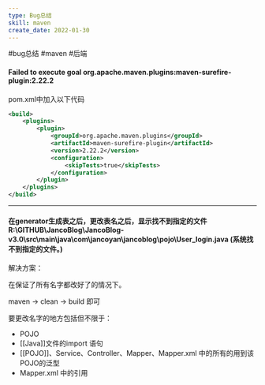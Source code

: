 ```yaml
---
type: Bug总结
skill: maven
create_date: 2022-01-30
---
```


#bug总结 #maven #后端


####  Failed to execute goal org.apache.maven.plugins:maven-surefire-plugin:2.22.2

pom.xml中加入以下代码

```xml
<build>
    <plugins>
        <plugin>
            <groupId>org.apache.maven.plugins</groupId>
            <artifactId>maven-surefire-plugin</artifactId>
            <version>2.22.2</version>
            <configuration>
                <skipTests>true</skipTests>
            </configuration>
        </plugin>
    </plugins>
</build>
```

---
#### 在generator生成表之后，更改表名之后，显示找不到指定的文件R:\GITHUB\JancoBlog\JancoBlog-v3.0\src\main\java\com\jancoyan\jancoblog\pojo\User_login.java (系统找不到指定的文件。)

解决方案：

在保证了所有名字都改好了的情况下。

maven → clean → build 即可

要更改名字的地方包括但不限于：

-   POJO
-   [[Java]]文件的import 语句
-   [[POJO]]、Service、Controller、Mapper、Mapper.xml 中的所有的用到该POJO的泛型
-   Mapper.xml 中的引用